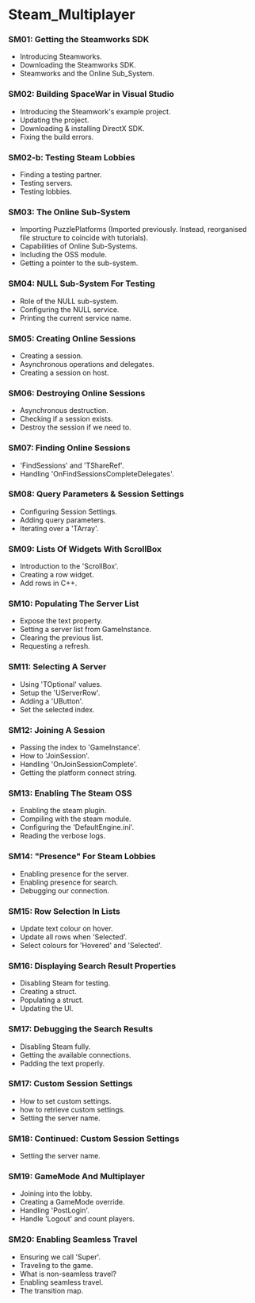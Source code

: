 # Steam_Multiplayer

### SM01: Getting the Steamworks SDK ###

+ Introducing Steamworks.
+ Downloading the Steamworks SDK.
+ Steamworks and the Online Sub_System.

### SM02: Building SpaceWar in Visual Studio ###

+ Introducing the Steamwork's example project.
+ Updating the project.
+ Downloading & installing DirectX SDK.
+ Fixing the build errors.

### SM02-b: Testing Steam Lobbies ###
+ Finding a testing partner.
+ Testing servers.
+ Testing lobbies.

### SM03: The Online Sub-System ###

+ Importing PuzzlePlatforms (Imported previously. Instead, reorganised file structure to coincide with tutorials).
+ Capabilities of Online Sub-Systems.
+ Including the OSS module.
+ Getting a pointer to the sub-system.

### SM04: NULL Sub-System For Testing ###

+ Role of the NULL sub-system.
+ Configuring the NULL service.
+ Printing the current service name.

### SM05: Creating Online Sessions ###

+ Creating a session.
+ Asynchronous operations and delegates.
+ Creating a session on host.

### SM06: Destroying Online Sessions ###

+ Asynchronous destruction.
+ Checking if a session exists.
+ Destroy the session if we need to.

### SM07: Finding Online Sessions ###

+ 'FindSessions' and 'TShareRef'.
+ Handling 'OnFindSessionsCompleteDelegates'.

### SM08: Query Parameters & Session Settings ###

+ Configuring Session Settings.
+ Adding query parameters.
+ Iterating over a 'TArray'. 

### SM09: Lists Of Widgets With ScrollBox ###

+ Introduction to the 'ScrollBox'.
+ Creating a row widget.
+ Add rows in C++.

### SM10: Populating The Server List ###

+ Expose the text property.
+ Setting a server list from GameInstance.
+ Clearing the previous list.
+ Requesting a refresh.

### SM11: Selecting A Server ###

+ Using 'TOptional' values.
+ Setup the 'UServerRow'.
+ Adding a 'UButton'.
+ Set the selected index.

### SM12: Joining A Session ###

+ Passing the index to 'GameInstance'.
+ How to 'JoinSession'.
+ Handling 'OnJoinSessionComplete'.
+ Getting the platform connect string.

### SM13: Enabling The Steam OSS ###

+ Enabling the steam plugin.
+ Compiling with the steam module.
+ Configuring the 'DefaultEngine.ini'.
+ Reading the verbose logs.

### SM14: "Presence" For Steam Lobbies ###

+ Enabling presence for the server.
+ Enabling presence for search.
+ Debugging our connection.

### SM15: Row Selection In Lists ###

+ Update text colour on hover.
+ Update all rows when 'Selected'.
+ Select colours for 'Hovered' and 'Selected'.

### SM16: Displaying Search Result Properties ###

+ Disabling Steam for testing.
+ Creating a struct.
+ Populating a struct.
+ Updating the UI.

### SM17: Debugging the Search Results ###

+ Disabling Steam fully.
+ Getting the available connections.
+ Padding the text properly.

### SM17: Custom Session Settings ###

+ How to set custom settings.
+ how to retrieve custom settings.
+ Setting the server name.

### SM18: Continued: Custom Session Settings ###

+ Setting the server name.

### SM19: GameMode And Multiplayer ###

+ Joining into the lobby.
+ Creating a GameMode override.
+ Handling 'PostLogin'.
+ Handle 'Logout' and count players.

### SM20: Enabling Seamless Travel ###

+ Ensuring we call 'Super'.
+ Traveling to the game.
+ What is non-seamless travel?
+ Enabling seamless travel.
+ The transition map.

